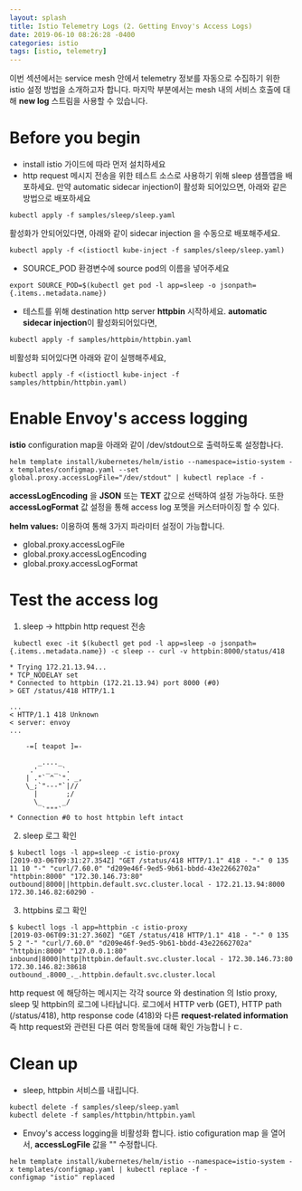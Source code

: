 ```yaml
---
layout: splash
title: Istio Telemetry Logs (2. Getting Envoy's Access Logs)
date: 2019-06-10 08:26:28 -0400
categories: istio
tags: [istio, telemetry]
---
```


이번 섹션에서는 service mesh 안에서 telemetry 정보를 자동으로 수집하기 위한 istio 설정 방법을 소개하고자 합니다.
마지막 부분에서는 mesh 내의 서비스 호출에 대해 **new log** 스트림을 사용할 수 있습니다.

# Before you begin
- install istio 가이드에 따라 먼저 설치하세요
- http request 메시지 전송을 위한 테스트 소스로 사용하기 위해 sleep 샘플앱을 배포하세요. 만약 automatic sidecar injection이 활성화 되어있으면, 아래와 같은 방법으로 배포하세요
```
kubectl apply -f samples/sleep/sleep.yaml
```
활성화가 안되어있다면, 아래와 같이 sidecar injection 을 수동으로 배포해주세요.
```
kubectl apply -f <(istioctl kube-inject -f samples/sleep/sleep.yaml)
```
- SOURCE_POD 환경변수에 source pod의 이름을 넣어주세요
```
export SOURCE_POD=$(kubectl get pod -l app=sleep -o jsonpath={.items..metadata.name})
```
- 테스트를 위해 destination http server **httpbin** 시작하세요.
**automatic sidecar injection**이 활성화되어있다면,
```
kubectl apply -f samples/httpbin/httpbin.yaml
```
비활성화 되어있다면 아래와 같이 실행해주세요,
```
kubectl apply -f <(istioctl kube-inject -f samples/httpbin/httpbin.yaml)
```

# Enable Envoy's access logging
**istio** configuration map을 아래와 같이 /dev/stdout으로 출력하도록 설정합나다.
```
helm template install/kubernetes/helm/istio --namespace=istio-system -x templates/configmap.yaml --set global.proxy.accessLogFile="/dev/stdout" | kubectl replace -f -
```
**accessLogEncoding** 을 **JSON** 또는 **TEXT** 값으로 선택하여 설정 가능하다.
또한 **accessLogFormat** 값 설정을 통해 access log 포멧을 커스터마이징 할 수 있다.

 **helm values:** 이용하여 통해 3가지 파라미터 설정이 가능합니다.
 - global.proxy.accessLogFile
 - global.proxy.accessLogEncoding
 - global.proxy.accessLogFormat

# Test the access log
1. sleep -> httpbin http request 전송
```
 kubectl exec -it $(kubectl get pod -l app=sleep -o jsonpath={.items..metadata.name}) -c sleep -- curl -v httpbin:8000/status/418

* Trying 172.21.13.94...
* TCP_NODELAY set
* Connected to httpbin (172.21.13.94) port 8000 (#0)
> GET /status/418 HTTP/1.1

...
< HTTP/1.1 418 Unknown
< server: envoy
...

    -=[ teapot ]=-

       _...._
     .'  _ _ `.
    | ."` ^ `". _,
    \_;`"---"`|//
      |       ;/
      \_     _/
        `"""`
* Connection #0 to host httpbin left intact
```
2. sleep 로그 확인
```
$ kubectl logs -l app=sleep -c istio-proxy
[2019-03-06T09:31:27.354Z] "GET /status/418 HTTP/1.1" 418 - "-" 0 135 11 10 "-" "curl/7.60.0" "d209e46f-9ed5-9b61-bbdd-43e22662702a" "httpbin:8000" "172.30.146.73:80" outbound|8000||httpbin.default.svc.cluster.local - 172.21.13.94:8000 172.30.146.82:60290 -
```
3. httpbins 로그 확인
```
$ kubectl logs -l app=httpbin -c istio-proxy
[2019-03-06T09:31:27.360Z] "GET /status/418 HTTP/1.1" 418 - "-" 0 135 5 2 "-" "curl/7.60.0" "d209e46f-9ed5-9b61-bbdd-43e22662702a" "httpbin:8000" "127.0.0.1:80" inbound|8000|http|httpbin.default.svc.cluster.local - 172.30.146.73:80 172.30.146.82:38618 outbound_.8000_._.httpbin.default.svc.cluster.local
```
http request 에 해당하는 메시지는 각각 source 와 destination 의 Istio proxy, sleep 및 httpbin의 로그에 나타납니다.
로그에서 HTTP verb (GET), HTTP path (/status/418), http response code (418)와 다른 **request-related information** 즉 http request와 관련된 다른 여러 항목들에 대해 확인 가능합니ㅏㄷ.

# Clean up
- sleep, httpbin 서비스를 내립니다.
```
kubectl delete -f samples/sleep/sleep.yaml
kubectl delete -f samples/httpbin/httpbin.yaml
```
- Envoy's access logging을 비활성화 합니다.
istio cofiguration map 을 열어서, **accessLogFile** 값을 "" 수정합니다.
```
helm template install/kubernetes/helm/istio --namespace=istio-system -x templates/configmap.yaml | kubectl replace -f -
configmap "istio" replaced
```
